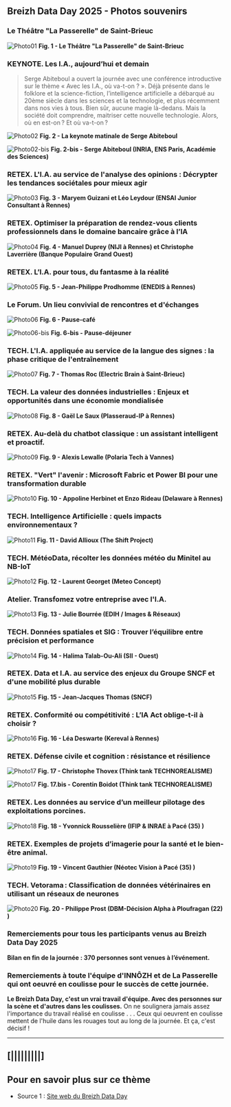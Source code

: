 ## Breizh Data Day 2025 - Photos souvenirs

### Le Théâtre "La Passerelle" de Saint-Brieuc
![Photo01](../illustrim//Photos/BDD2025/Theatre_La_Passerelle_BDD2025-01.jpg)
**Fig. 1 - Le Théâtre "La Passerelle" de Saint-Brieuc**
>

### KEYNOTE. Les I.A., aujourd’hui et demain
>Serge Abiteboul a ouvert la journée avec une conférence introductive sur le thème « Avec les I.A., où va-t-on ? ».
> Déjà présente dans le folklore et la science-fiction, l’intelligence artificielle a débarqué au 20ème siècle dans les sciences et la technologie, et plus récemment dans nos vies à tous.
> Bien sûr, aucune magie là-dedans. Mais la société doit comprendre, maitriser cette nouvelle technologie.
> Alors, où en est-on ? Et où va-t-on ?    
>
![Photo02](../illustrim/Photos/BDD2025/Keynote_S-Abiteboul_BD2025-01k.jpg)
**Fig. 2 - La keynote matinale de Serge Abiteboul**
>
![Photo02-bis](../illustrim/Photos/BDD2025/GT01_Serge_ABITEBOUL_Inria-001.jpg)
**Fig. 2-bis - Serge Abiteboul (INRIA, ENS Paris, Académie des Sciences)**
>

### RETEX. L'I.A. au service de l'analyse des opinions : Décrypter les tendances sociétales pour mieux agir
![Photo03](../illustrim/Photos/BDD2025/ENSAI_JE_BDD2025-01k.jpg)
**Fig. 3 - Maryem Guizani et Léo Leydour (ENSAI Junior Consultant à Rennes)**


### RETEX. Optimiser la préparation de rendez-vous clients professionnels dans le domaine bancaire grâce à l’IA
![Photo04](../illustrim/Photos/BDD2025/NIJI_BPGO_BDD2025-01k.jpg)
**Fig. 4 - Manuel Duprey (NIJI à Rennes) et Christophe Laverrière (Banque Populaire Grand Ouest)**

### RETEX. L’I.A. pour tous, du fantasme à la réalité
![Photo05](../illustrim/Photos/BDD2025/ENEDIS_BDD2025-01k.jpg)
**Fig. 5 - Jean-Philippe Prodhomme (ENEDIS à Rennes)**
> 


### Le Forum. Un lieu convivial de rencontres et d'échanges
![Photo06](../illustrim/Photos/BDD2025/Forum_BDD2025-01.jpg)
**Fig. 6 - Pause-café**
> 
![Photo06-bis](../illustrim/Photos/BDD2025/Forum_BDD2025-02.jpg)
**Fig. 6-bis - Pause-déjeuner**
>
> 

### TECH. L'I.A. appliquée au service de la langue des signes : la phase critique de l'entraînement
![Photo07](../illustrim/Photos/BDD2025/ELECTRIC-BRAIN_BD2025-01k.jpg)
**Fig. 7 - Thomas Roc (Electric Brain à Saint-Brieuc)**
>
>

### TECH. La valeur des données industrielles : Enjeux et opportunités dans une économie mondialisée
![Photo08](../illustrim/Photos/BDD2025/PLASSERAUD-IP_BDD2025-01k.jpg)
**Fig. 8 - Gaël Le Saux (Plasseraud-IP à Rennes)**
>
>

### RETEX. Au-delà du chatbot classique : un assistant intelligent et proactif.
![Photo09](../illustrim/Photos/BDD2025/Polaria_BDD2025-01.jpg)
**Fig. 9 - Alexis Lewalle (Polaria Tech à Vannes)**
>
>


### RETEX. "Vert" l'avenir : Microsoft Fabric et Power BI pour une transformation durable
![Photo10](../illustrim/Photos/BDD2025/Delaware_BDD2025-01k.jpg)
**Fig. 10 - Appoline Herbinet et Enzo Rideau (Delaware à Rennes)**
>
>

### TECH. Intelligence Artificielle : quels impacts environnementaux ?
![Photo11](../illustrim//Photos/BDD2025/11_David_Allioux_BDD2025.png)
**Fig. 11 - David Allioux (The Shift Project)**

### TECH. MétéoData, récolter les données météo du Minitel au NB-IoT
![Photo12](../illustrim//Photos/BDD2025/12_Laurent_Georget_BDD2025.jpg)
**Fig. 12 - Laurent Georget (Meteo Concept)**

### Atelier. Transfomez votre entreprise avec l'I.A.
![Photo13](../illustrim//Photos/BDD2025/13_Julie_Bourree_BDD2025-().jpg)
**Fig. 13 - Julie Bourrée (EDIH / Images & Réseaux)**

### TECH. Données spatiales et SIG : Trouver l’équilibre entre précision et performance
![Photo14](../illustrim//Photos/BDD2025/14_Halima_Talab-Ou-Ali_BDD2025-().jpg)
**Fig. 14 -  Halima Talab-Ou-Ali (SII - Ouest)**

### RETEX. Data et I.A. au service des enjeux du Groupe SNCF et d'une mobilité plus durable
![Photo15](../illustrim//Photos/BDD2025/15_Jean-Jacques_Thomas_BDD2025-(2025-07-31)k.jpg)
**Fig. 15 - Jean-Jacques Thomas (SNCF)**

### RETEX. Conformité ou compétitivité : L’IA Act oblige-t-il à choisir ?
![Photo16](../illustrim//Photos/BDD2025/16_Lea_Deswarte_BDD2025-().jpg)
**Fig. 16 - Léa Deswarte (Kereval à Rennes)**

### RETEX. Défense civile et cognition : résistance et résilience
![Photo17](../illustrim//Photos/BDD2025/17_Christophe_Thovex_BDD2025-().jpg)
**Fig. 17 - Christophe Thovex (Think tank TECHNOREALISME)**
>
![Photo17](../illustrim//Photos/BDD2025/17_Corentin_Boidot_BDD2025-().png)
**Fig. 17.bis -  Corentin Boidot (Think tank TECHNOREALISME)**

### RETEX. Les données au service d’un meilleur pilotage des exploitations porcines.
![Photo18](../illustrim//Photos/BDD2025/18_Yvonnick_Rousselière_BDD2025-().jpg)
**Fig. 18 - Yvonnick Rousselière (IFIP & INRAE à Pacé (35) )**

### RETEX. Exemples de projets d’imagerie pour la santé et le bien-être animal.
![Photo19](../illustrim//Photos/BDD2025/19_Vincent_Gauthier_BDD2025-().jpg)
**Fig. 19 - Vincent Gauthier (Néotec Vision à Pacé (35) )**

### TECH. Vetorama : Classification de données vétérinaires en utilisant un réseaux de neurones
![Photo20](../illustrim//Photos/BDD2025/20_Philippe_Prost_BDD2025-(2024-02-21).png)
**Fig. 20 -  Philippe Prost (DBM-Décision Alpha à Ploufragan (22) )**


>
>

### Remerciements pour tous les participants venus au Breizh Data Day 2025

**Bilan en fin de la journée : 370 personnes sont venues à l’événement.**
>

### Remerciements à toute l'équipe d'INNÔZH et de La Passerelle qui ont oeuvré en coulisse pour le succès de cette journée.

**Le Breizh Data Day, c'est un vrai travail d'équipe. Avec des personnes sur la scène et d'autres dans les coulisses.**
On ne soulignera jamais assez l'importance du travail réalisé en coulisse . . .
Ceux qui oeuvrent en coulisse mettent de l'huile dans les rouages tout au long de la journée.
Et ça, c'est décisif ! 
>


---

## [|||||||||] 
>
## Pour en savoir plus sur ce thème

- Source 1 : [Site web du Breizh Data Day](https://breizhdataday.innozh.fr/)
